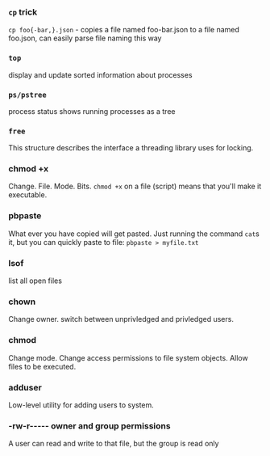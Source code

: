 ### `cp` trick
`cp foo{-bar,}.json` - copies a file named foo-bar.json to a file named
foo.json, can easily parse file naming this way

### `top`
display and update sorted information about processes

### `ps/pstree`
process status
shows running processes as a tree

### `free`
This structure describes the interface a threading library uses for locking.

### chmod +x
Change. File. Mode. Bits. `chmod +x` on a file (script) means that you'll make it executable.

### pbpaste  
What ever you have copied will get pasted. Just running the command `cat`s it, but you can quickly paste to file: 
`pbpaste > myfile.txt`

### lsof  
list all open files

### chown
Change owner. switch between unprivledged and privledged users.

### chmod
Change mode. Change access permissions to file system objects. Allow files to be executed.

### adduser
Low-level utility for adding users to system. 

### -rw-r----- owner and group permissions
A user can read and write to that file, but the group is read only
